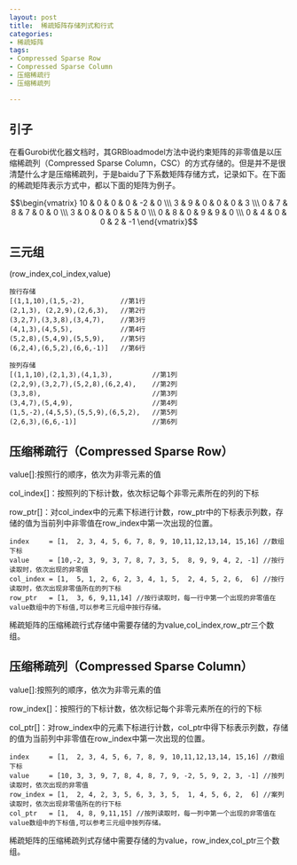 ```yaml
---
layout: post
title:  稀疏矩阵存储列式和行式
categories:
- 稀疏矩阵
tags:
- Compressed Sparse Row
- Compressed Sparse Column
- 压缩稀疏行
- 压缩稀疏列

---
```


## 引子

在看Gurobi优化器文档时，其GRBloadmodel方法中说约束矩阵的非零值是以压缩稀疏列（Compressed Sparse Column，CSC）的方式存储的。但是并不是很清楚什么才是压缩稀疏列，于是baidu了下系数矩阵存储方式，记录如下。在下面的稀疏矩阵表示方式中，都以下面的矩阵为例子。

$$\begin{vmatrix}
10 & 0 & 0 & 0 & -2 & 0  \\\
3  & 9 & 0 & 0 &  0 & 3  \\\
0  & 7 & 8 & 7 &  0 & 0  \\\
3  & 0 & 0 & 0 &  5 & 0  \\\
0  & 8 & 0 & 9 &  9 & 0  \\\
0  & 4 & 0 & 0 &  2 & -1 
\end{vmatrix}$$

## 三元组
(row_index,col_index,value)

	按行存储
	[(1,1,10),(1,5,-2),			//第1行
	(2,1,3), (2,2,9),(2,6,3),	//第2行
	(3,2,7),(3,3,8),(3,4,7),	//第3行
	(4,1,3),(4,5,5),			//第4行
	(5,2,8),(5,4,9),(5,5,9),	//第5行
	(6,2,4),(6,5,2),(6,6,-1)]	//第6行
 	 
	按列存储
	[(1,1,10),(2,1,3),(4,1,3),			//第1列
	(2,2,9),(3,2,7),(5,2,8),(6,2,4),	//第2列
	(3,3,8),							//第3列
	(3,4,7),(5,4,9),					//第4列
	(1,5,-2),(4,5,5),(5,5,9),(6,5,2),	//第5列
	(2,6,3),(6,6,-1)]					//第6列

## 压缩稀疏行（Compressed Sparse Row）

value[]:按照行的顺序，依次为非零元素的值

col_index[]：按照列的下标计数，依次标记每个非零元素所在的列的下标

row_ptr[]：对col_index中的元素下标进行计数，row_ptr中的下标表示列数，存储的值为当前列中非零值在row_index中第一次出现的位置。

	index     = [1,  2, 3, 4, 5, 6, 7, 8, 9, 10,11,12,13,14, 15,16] //数组下标
	value     = [10,-2, 3, 9, 3, 7, 8, 7, 3, 5,  8, 9, 9, 4, 2, -1] //按行读取时，依次出现的非零值
	col_index = [1,  5, 1, 2, 6, 2, 3, 4, 1, 5,  2, 4, 5, 2, 6,  6] //按行读取时，依次出现非零值所在的列下标
	row_ptr   = [1,  3, 6, 9,11,14] //按行读取时，每一行中第一个出现的非零值在value数组中的下标值,可以参考三元组中按行存储。

稀疏矩阵的压缩稀疏行式存储中需要存储的为value,col_index,row_ptr三个数组。

## 压缩稀疏列（Compressed Sparse Column）

value[]:按照列的顺序，依次为非零元素的值

row_index[]：按照行的下标计数，依次标记每个非零元素所在的行的下标

col_ptr[]：对row_index中的元素下标进行计数，col_ptr中得下标表示列数，存储的值为当前列中非零值在row_index中第一次出现的位置。

	index     = [1,  2, 3, 4, 5, 6, 7, 8, 9, 10,11,12,13,14, 15,16] //数组下标
	value     = [10, 3, 3, 9, 7, 8, 4, 8, 7, 9, -2, 5, 9, 2, 3, -1] //按列读取时，依次出现的非零值
	row_index = [1,  2, 4, 2, 3, 5, 6, 3, 3, 5,  1, 4, 5, 6, 2,  6] //案列读取时，依次出现非零值所在的行下标
	col_ptr   = [1,  4, 8, 9,11,15] //按列读取时，每一列中第一个出现的非零值在value数组中的下标值,可以参考三元组中按列存储。
	
稀疏矩阵的压缩稀疏列式存储中需要存储的为value，row_index,col_ptr三个数组。

